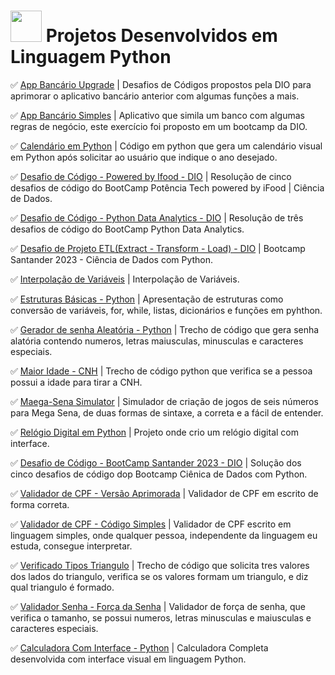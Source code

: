 # <img src="https://hermes.dio.me/skills/7c8b20c8-af95-4c24-87ae-be37695d1f0a.png" height="50"> Projetos Desenvolvidos em Linguagem Python

✅ [App Bancário Upgrade](https://github.com/Carlos-CGS/ProjetosPython/tree/main/App%20Banc%C3%A1rio%20Upgrade) | Desafios de Códigos propostos pela DIO para aprimorar o aplicativo bancário anterior com algumas funções a mais.

✅ [App Bancário Simples](https://github.com/Carlos-CGS/ProjetosPython/tree/main/App%20Banc%C3%A1rio) | Aplicativo que simila um banco com algumas regras de negócio, este exercício foi proposto em um bootcamp da DIO.

✅ [Calendário em Python](https://github.com/Carlos-CGS/ProjetosPython/tree/main/Calendario) | Código em python que gera um calendário visual em Python após solicitar ao usuário que indique o ano desejado.

✅ [Desafio de Código - Powered by Ifood - DIO](https://github.com/Carlos-CGS/ProjetosPython/tree/main/Desafio%20Codigo%20BootCamp%20-%20Pot%C3%AAncia%20Tech%20powered%20by%20iFood%20-%20Ci%C3%AAncia%20de%20Dados) | Resolução de cinco desafios de código do BootCamp Potência Tech powered by iFood | Ciência de Dados.

✅ [Desafio de Código - Python Data Analytics - DIO](https://github.com/Carlos-CGS/ProjetosPython/tree/main/Desafio%20Codigo%20Bootcamp%20-%20Python%20Data%20Analytics%20-%20DIO) | Resolução de três desafios de código do BootCamp Python Data Analytics.

✅ [Desafio de Projeto ETL(Extract - Transform - Load) - DIO](https://github.com/Carlos-CGS/ProjetosPython/tree/main/Desafio%20Projeto%20-%20ETL%20-%20SantaderDevWeek) | Bootcamp Santander 2023 - Ciência de Dados com Python.

✅ [Interpolação de Variáveis](https://github.com/Carlos-CGS/ProjetosPython/tree/main/Interpola%C3%A7%C3%A3o%20de%20Variaveis%20-%20Python) | Interpolação de Variáveis.

✅ [Estruturas Básicas - Python](https://github.com/Carlos-CGS/ProjetosPython/tree/main/Estruturas%20Basicas) | Apresentação de estruturas como conversão de variáveis, for, while, listas, dicionários e funções em pyhthon.

✅ [Gerador de senha Aleatória - Python](https://github.com/Carlos-CGS/ProjetosPython/tree/main/GeradorSenhaAleatoria) | Trecho de código que gera senha alatória contendo numeros, letras maiusculas, minusculas e caracteres especiais.

✅ [Maior Idade - CNH](https://github.com/Carlos-CGS/ProjetosPython/tree/main/Maior%20Idade%20CNH%20-%20Python) | Trecho de código python que verifica se a pessoa possui a idade para tirar a CNH.

✅ [Maega-Sena Simulator](https://github.com/Carlos-CGS/ProjetosPython/tree/main/MegaSena_Simulator) | Simulador de criação de jogos de seis números para Mega Sena, de duas formas de sintaxe, a correta e a fácil de entender.

✅ [Relógio Digital em Python](https://github.com/Carlos-CGS/ProjetosPython/tree/main/Rel%C3%B3gio%20Digital%20em%20Python) | Projeto onde crio um relógio digital com interface.

✅ [Desafio de Código - BootCamp Santander 2023 - DIO](https://github.com/Carlos-CGS/ProjetosPython/tree/main/Santander%20Bootcamp%202023%20-%20%20Desafio%20Codigo%20-%20Ciencia%20de%20Dados%20com%20Python) | Solução dos cinco desafios de código dop Bootcamp Ciênica de Dados com Python.

✅ [Validador de CPF - Versão Aprimorada](https://github.com/Carlos-CGS/ProjetosPython/tree/main/Validador%20CPF%20Python%20-%20vers%C3%A3o%20Melhorada) | Validador de CPF em escrito de forma correta.

✅ [Validador de CPF - Código Simples](https://github.com/Carlos-CGS/ProjetosPython/tree/main/Validador%20de%20CPF%20Python%20-%20C%C3%B3digo%20Simples) | Validador de CPF escrito em linguagem simples, onde qualquer pessoa, independente da linguagem eu estuda, consegue interpretar.

✅ [Verificado Tipos Triangulo](https://github.com/Carlos-CGS/ProjetosPython/tree/main/Verificar%20Tipos%20Triangulo) | Trecho de código que solicita tres valores dos lados do triangulo, verifica se os valores formam um triangulo, e diz qual triangulo é formado.

✅ [Validador Senha - Força da Senha](https://github.com/Carlos-CGS/ProjetosPython/tree/main/VerificarForcaSenha) | Validador de força de senha, que verifica o tamanho, se possui numeros, letras minusculas e maiusculas e caracteres especiais.

✅ [Calculadora Com Interface - Python](https://github.com/Carlos-CGS/ProjetosPython/tree/main/calculadoraCompleta) | Calculadora Completa desenvolvida com interface visual em linguagem Python.


